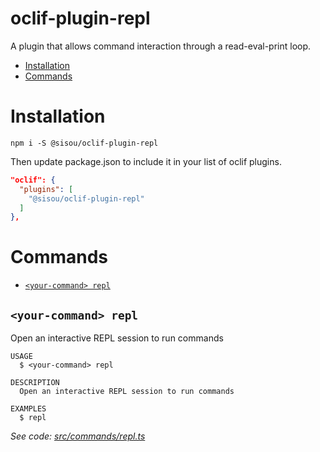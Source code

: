 oclif-plugin-repl
===========

A plugin that allows command interaction through a read-eval-print loop.

<!-- toc -->
* [Installation](#installation)
* [Commands](#commands)
<!-- tocstop -->

# Installation

`npm i -S @sisou/oclif-plugin-repl`

Then update package.json to include it in your list of oclif plugins.

```json
"oclif": {
  "plugins": [
    "@sisou/oclif-plugin-repl"
  ]
},
```

# Commands
<!-- commands -->
* [`<your-command> repl`](#your-command-repl)

## `<your-command> repl`

Open an interactive REPL session to run commands

```
USAGE
  $ <your-command> repl

DESCRIPTION
  Open an interactive REPL session to run commands

EXAMPLES
  $ repl
```

_See code: [src/commands/repl.ts](https://github.com/sisou/oclif-plugin-repl/blob/v0.4.0/src/commands/repl.ts)_
<!-- commandsstop -->
